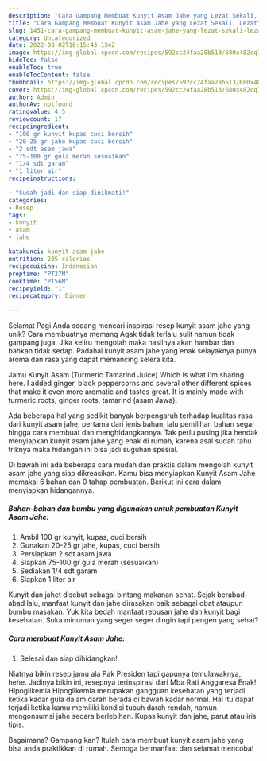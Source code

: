 ```yaml
---
description: "Cara Gampang Membuat Kunyit Asam Jahe yang Lezat Sekali, Lezat"
title: "Cara Gampang Membuat Kunyit Asam Jahe yang Lezat Sekali, Lezat"
slug: 1451-cara-gampang-membuat-kunyit-asam-jahe-yang-lezat-sekali-lezat
category: Uncategorized
date: 2022-08-02T16:15:43.134Z
image: https://img-global.cpcdn.com/recipes/592cc24faa28b513/680x482cq70/kunyit-asam-jahe-foto-resep-utama.jpg
hideToc: false
enableToc: true
enableTocContent: false
thumbnail: https://img-global.cpcdn.com/recipes/592cc24faa28b513/680x482cq70/kunyit-asam-jahe-foto-resep-utama.jpg
cover: https://img-global.cpcdn.com/recipes/592cc24faa28b513/680x482cq70/kunyit-asam-jahe-foto-resep-utama.jpg
author: Admin
authorAv: notfound
ratingvalue: 4.5
reviewcount: 17
recipeingredient:
- "100 gr kunyit kupas cuci bersih"
- "20-25 gr jahe kupas cuci bersih"
- "2 sdt asam jawa"
- "75-100 gr gula merah sesuaikan"
- "1/4 sdt garam"
- "1 liter air"
recipeinstructions:

- "Sudah jadi dan siap dinikmati!"
categories:
- Resep
tags:
- kunyit
- asam
- jahe

katakunci: kunyit asam jahe 
nutrition: 205 calories
recipecuisine: Indonesian
preptime: "PT27M"
cooktime: "PT56M"
recipeyield: "1"
recipecategory: Dinner

---
```



Selamat Pagi Anda sedang mencari inspirasi resep kunyit asam jahe yang unik? Cara membuatnya memang Agak tidak terlalu sulit namun tidak gampang juga. Jika keliru mengolah maka hasilnya akan hambar dan bahkan tidak sedap. Padahal kunyit asam jahe yang enak selayaknya punya aroma dan rasa yang dapat memancing selera kita.


Jamu Kunyit Asam (Turmeric Tamarind Juice) Which is what I&#39;m sharing here. I added ginger, black peppercorns and several other different spices that make it even more aromatic and tastes great. It is mainly made with turmeric roots, ginger roots, tamarind (asam Jawa).

Ada beberapa hal yang sedikit banyak berpengaruh terhadap kualitas rasa dari kunyit asam jahe, pertama dari jenis bahan, lalu pemilihan bahan segar hingga cara membuat dan menghidangkannya. Tak perlu pusing jika hendak menyiapkan kunyit asam jahe yang enak di rumah, karena asal sudah tahu triknya maka hidangan ini bisa jadi suguhan spesial.


Di bawah ini ada beberapa cara mudah dan praktis dalam mengolah kunyit asam jahe yang siap dikreasikan. Kamu bisa menyiapkan Kunyit Asam Jahe memakai 6 bahan dan 0 tahap pembuatan. Berikut ini cara dalam menyiapkan hidangannya.

<!--inarticleads1-->

##### Bahan-bahan dan bumbu yang digunakan untuk pembuatan Kunyit Asam Jahe:

1. Ambil 100 gr kunyit, kupas, cuci bersih
1. Gunakan 20-25 gr jahe, kupas, cuci bersih
1. Persiapkan 2 sdt asam jawa
1. Siapkan 75-100 gr gula merah (sesuaikan)
1. Sediakan 1/4 sdt garam
1. Siapkan 1 liter air


Kunyit dan jahet disebut sebagai bintang makanan sehat. Sejak berabad-abad lalu, manfaat kunyit dan jahe dirasakan baik sebagai obat ataupun bumbu masakan. Yuk kita bedah manfaat rebusan jahe dan kunyit bagi kesehatan. Suka minuman yang seger seger dingin tapi pengen yang sehat? 

<!--inarticleads2-->

##### Cara membuat Kunyit Asam Jahe:


1. Selesai dan siap dihidangkan!

Niatnya bikin resep jamu ala Pak Presiden tapi gapunya temulawaknya,, hehe. Jadinya bikin ini, resepnya terinspirasi dari Mba Rati Anggaresa Enak! Hipoglikemia Hipoglikemia merupakan gangguan kesehatan yang terjadi ketika kadar gula dalam darah berada di bawah kadar normal. Hal itu dapat terjadi ketika kamu memiliki kondisi tubuh darah rendah, namun mengonsumsi jahe secara berlebihan. Kupas kunyit dan jahe, parut atau iris tipis. 

Bagaimana? Gampang kan? Itulah cara membuat kunyit asam jahe yang bisa anda praktikkan di rumah. Semoga bermanfaat dan selamat mencoba!
